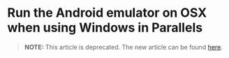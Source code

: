 <properties
   pageTitle="Run the Android emulator on OSX when using Windows in Parallels | Cordova"
   description="description"
   services="na"
   documentationCenter=""
   authors="Mikejo5000"
   tags=""/>
<tags
   ms.service="na"
   ms.devlang="javascript"
   ms.topic="article"
   ms.tgt_pltfrm="mobile-multiple"
   ms.workload="na"
   ms.date="09/10/2015"
   ms.author="mikejo"/>


# Run the Android emulator on OSX when using Windows in Parallels

> **NOTE:** This article is deprecated. The new article can be found [here](/articles/debug-and-test/run-android-emulator-on-osx-using-parallels.md).